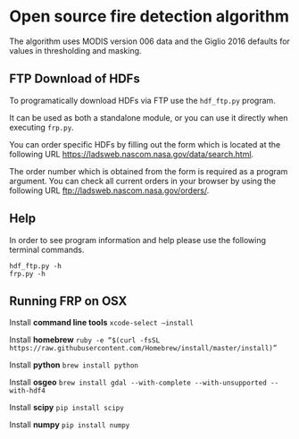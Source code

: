 # Open source fire detection algorithm

The algorithm uses MODIS version 006 data and the Giglio 2016 defaults for values in thresholding and masking.

## FTP Download of HDFs

To programatically download HDFs via FTP use the `hdf_ftp.py` program.
 
It can be used as both a standalone module, or you can use it directly when executing `frp.py`. 

You can order specific HDFs by filling out the form which is located at the following URL <https://ladsweb.nascom.nasa.gov/data/search.html>.

The order number which is obtained from the form is required as a program argument. You can check all current orders in your browser by using the following URL <ftp://ladsweb.nascom.nasa.gov/orders/>.

## Help

In order to see program information and help please use the following terminal commands.

    hdf_ftp.py -h
    frp.py -h

## Running FRP on OSX

Install **command line tools** `xcode-select –install`

Install **homebrew** `ruby -e “$(curl -fsSL https://raw.githubusercontent.com/Homebrew/install/master/install)”`

Install **python** `brew install python`

Install **osgeo** `brew install gdal --with-complete --with-unsupported --with-hdf4`

Install **scipy** `pip install scipy`

Install **numpy** `pip install numpy`
